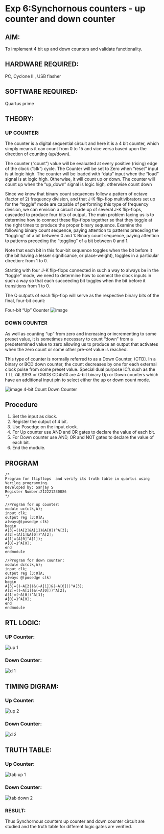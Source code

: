 # Exp 6:Synchornous counters - up counter and down counter 

## AIM: 
To implement 4 bit up and down counters and validate  functionality.
## HARDWARE REQUIRED:
 PC, Cyclone II , USB flasher

## SOFTWARE REQUIRED:
 Quartus prime

## THEORY:

### UP COUNTER:
The counter is a digital sequential circuit and here it is a 4 bit counter, which simply means it can count from 0 to 15 and vice versa based upon the direction of counting (up/down). 

The counter (“count“) value will be evaluated at every positive (rising) edge of the clock (“clk“) cycle.
The Counter will be set to Zero when “reset” input is at logic high.
The counter will be loaded with “data” input when the “load” signal is at logic high. Otherwise, it will count up or down.
The counter will count up when the “up_down” signal is logic high, otherwise count down

Since we know that binary count sequences follow a pattern of octave (factor of 2) frequency division, and that J-K flip-flop multivibrators set up for the “toggle” mode are capable of performing this type of frequency division, we can envision a circuit made up of several J-K flip-flops, cascaded to produce four bits of output.
The main problem facing us is to determine how to connect these flip-flops together so that they toggle at the right times to produce the proper binary sequence.
Examine the following binary count sequence, paying attention to patterns preceding the “toggling” of a bit between 0 and 1:
Binary count sequence, paying attention to patterns preceding the “toggling” of a bit between 0 and 1.

Note that each bit in this four-bit sequence toggles when the bit before it (the bit having a lesser significance, or place-weight), toggles in a particular direction: from 1 to 0.

Starting with four J-K flip-flops connected in such a way to always be in the “toggle” mode, we need to determine how to connect the clock inputs in such a way so that each succeeding bit toggles when the bit before it transitions from 1 to 0.

The Q outputs of each flip-flop will serve as the respective binary bits of the final, four-bit count:

Four-bit “Up” Counter
![image](https://user-images.githubusercontent.com/36288975/169644758-b2f4339d-9532-40c5-af40-8f4f8c942e2c.png)

### DOWN COUNTER 

As well as counting “up” from zero and increasing or incrementing to some preset value, it is sometimes necessary to count “down” from a predetermined value to zero allowing us to produce an output that activates when the zero count or some other pre-set value is reached.

This type of counter is normally referred to as a Down Counter, (CTD). In a binary or BCD down counter, the count decreases by one for each external clock pulse from some preset value. Special dual purpose IC’s such as the TTL 74LS193 or CMOS CD4510 are 4-bit binary Up or Down counters which have an additional input pin to select either the up or down count mode.

![image](https://user-images.githubusercontent.com/36288975/169644844-1a14e123-7228-4ed8-81a9-eb937dff4ac8.png)
4-bit Count Down Counter

## Procedure
1. Set the input as clock.
2. Register the output of 4 bit.
3. Use Posedge on the input clock.
4. For Up counter use AND and OR gates to declare the value of each bit.
5. For Down counter use AND, OR and NOT gates to declare the value of each bit.
5. End the module.

## PROGRAM
```
/*
Program for flipflops  and verify its truth table in quartus using Verilog programming.
Developed by: Sanjay S
Register Number:212221230086
*/
```
```
//Program for up counter:
module uc(clk,A);
input clk;
output reg [3:0]A;
always@(posedge clk)
begin
A[3]=((A[2]&A[1])&A[0])^A[3];
A[2]=(A[1]&A[0])^A[2];
A[1]=(A[0]^A[1]);
A[0]=1^A[0];
end
endmodule
```
```
//Program for down counter:
module dc(clk,A);
input clk;
output reg [3:0]A;
always @(posedge clk)
begin
A[3]=((~A[2])&(~A[1])&(~A[0]))^A[3];
A[2]=((~A[1])&(~A[0]))^A[2];
A[1]=(~A[0])^A[1];
A[0]=1^A[0];
end
endmodule
```
## RTL LOGIC:
### UP Counter:
![up 1](https://github.com/Sanjay-shankar-ai/Exp-7-Synchornous-counters-/assets/94231938/1b3f582c-e9e6-4152-ac2f-89931160f9c6)

### Down Counter:
![d 1](https://github.com/Sanjay-shankar-ai/Exp-7-Synchornous-counters-/assets/94231938/7fb6afc1-2db6-407b-bfbd-7e4e818b77fc)


## TIMING DIGRAM:
### Up Counter:
![up 2](https://github.com/Sanjay-shankar-ai/Exp-7-Synchornous-counters-/assets/94231938/078f89b0-f5d3-4194-a566-1ebf62c3ac64)

### Down Counter:

![d 2](https://github.com/Sanjay-shankar-ai/Exp-7-Synchornous-counters-/assets/94231938/e5cfa62b-be07-413a-bbbe-1db639693dc1)

## TRUTH TABLE:
### Up Counter:
![tab  up 1](https://github.com/Vishwarathinam/Exp-7-Synchornous-counters-/assets/95266350/73c9cc91-ce91-40c8-96dc-547dab5124ba)

### Down Counter:
![tab down 2](https://github.com/Vishwarathinam/Exp-7-Synchornous-counters-/assets/95266350/fe764350-6438-4647-992d-f639a80e3595)

### RESULT: 
Thus Synchornous counters up counter and down counter circuit are studied and the truth table for different logic gates are verified.
